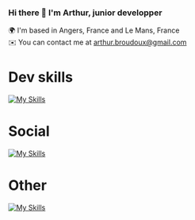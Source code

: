 ### Hi there 👋 I'm Arthur, junior developper

🌍  I'm based in Angers, France and Le Mans, France
<br>
✉️  You can contact me at arthur.broudoux@gmail.com

# Dev skills

[![My Skills](https://skillicons.dev/icons?i=html,css,js,php,sass,vue,mysql,vscode,wordpress)](https://skillicons.dev)

# Social

[![My Skills](https://skillicons.dev/icons?i=discord,linkedin,github,twitter)](https://skillicons.dev)

# Other

[![My Skills](https://skillicons.dev/icons?i=figma,ableton,ai,ps)](https://skillicons.dev)


<!--
**abroudoux/abroudoux** is a ✨ _special_ ✨ repository because its `README.md` (this file) appears on your GitHub profile.

Here are some ideas to get you started:

- 🔭 I’m currently working on ...
- 🌱 I’m currently learning ...
- 👯 I’m looking to collaborate on ...
- 🤔 I’m looking for help with ...
- 💬 Ask me about ...
- 📫 How to reach me: ...
- 😄 Pronouns: ...
- ⚡ Fun fact: ...
-->
